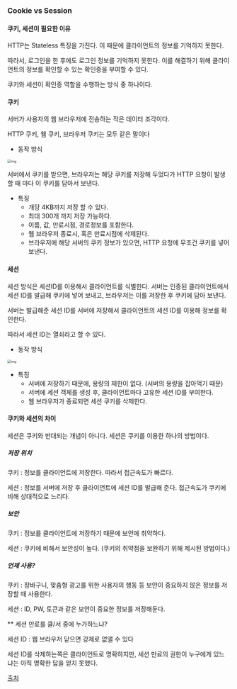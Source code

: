 ### Cookie vs Session

#### 쿠키, 세션이 필요한 이유

HTTP는 Stateless 특징을 가진다. 이 때문에 클라이언트의 정보를 기억하지 못한다. 

따라서, 로그인을 한 후에도 로그인 정보를 기억하지 못한다. 이를 해결하기 위해 클라이언트의 정보를 확인할 수 있는 확인증을 부여할 수 있다.

쿠키와 세션이 확인증 역할을 수행하는 방식 중 하나이다. 

#### 쿠키

서버가 사용자의 웹 브라우저에 전송하는 작은 데이터 조각이다. 

HTTP 쿠키, 웹 쿠키, 브라우저 쿠키는 모두 같은 말이다

- 동작 방식

<img src="https://media.vlpt.us/images/chelsea/post/8d4210b2-2662-4087-b7a0-20aba06fecc7/image.png" alt="img" style="zoom:50%;" />

서버에서 쿠키를 받으면, 브라우저는 해당 쿠키를 저장해 두었다가 HTTP 요청이 발생할 때 마다 이 쿠키를 담아서 보낸다. 

- 특징 
  - 개당 4KB까지 저장 할 수 있다.
  - 최대 300개 까지 저장 가능하다.
  - 이름, 값, 만료시점, 경로정보를 포함한다. 
  - 웹 브라우저 종료시, 혹은 만료시점에 삭제된다.
  - 브라우저에 해당 서버의 쿠키 정보가 있으면, HTTP 요청에 무조건 쿠키를 넣어 보낸다.

#### 세션

세션 방식은 세션ID를 이용해서 클라이언트를 식별한다. 서버는 인증된 클라이언트에서 세션 ID를 발급해 쿠키에 넣어 보내고, 브라우저는 이를 저장한 후 쿠키에 담아 보낸다. 

서버는 발급해준 세션 ID를 서버에 저장해서 클라이언트의 세션 ID를 이용해 정보를 확인한다. 

따라서 세션 ID는 열쇠라고 할 수 있다. 

-  동작 방식

<img src="https://media.vlpt.us/images/chelsea/post/a705ed18-77ec-4f9b-ad5f-e467737e51df/image.png" alt="img" style="zoom:50%;" />

- 특징
  - 서버에 저장하기 때문에, 용량의 제한이 없다. (서버의 용량을 잡아먹기 때문)
  - 서버에 세션 객체를 생성 후, 클라이언트마다 고유한 세션 ID를 부여한다.
  - 웹 브라우저가 종료되면 세션 쿠키를 삭제한다. 

#### 쿠키와 세션의 차이

세션은 쿠키와 반대되는 개념이 아니다. 세션은 쿠키를 이용한 하나의 방법이다. 

##### 저장 위치

쿠키 : 정보를 클라이언트에 저장한다. 따라서 접근속도가 빠르다.

세션 : 정보를 서버에 저장 후 클라이언트에 세션 ID를 발급해 준다. 접근속도가 쿠키에 비해 상대적으로 느리다. 

##### 보안

쿠키 : 정보를 클라이언트에 저장하기 때문에 보안에 취약하다.

세션 : 쿠키에 비해서 보안성이 높다. (쿠키의 취약점을 보완하기 위해 제시된 방법이다.)

##### 언제 사용?

쿠키 : 장바구니, 맞춤형 광고를 위한 사용자의 행동 등 보안이 중요하지 않은 정보를 저장할 때 사용한다. 

세션 : ID, PW, 토큰과 같은 보안이 중요한 정보를 저장해둔다. 



** 세션 만료를 클/서 중에 누가하느냐? 

세션 ID : 웹 브라우저 닫으면 강제로 없앨 수 있다

세션 ID를 삭제하는쪽은 클라이언트로 명확하지만, 세션 만료의 권한이 누구에게 있느냐는 아직 명확한 답을 얻지 못했다.

[출처](https://velog.io/@chelsea/%EB%84%A4%ED%8A%B8%EC%9B%8C%ED%81%AC-HTTP-Cookie-vs-Session)


